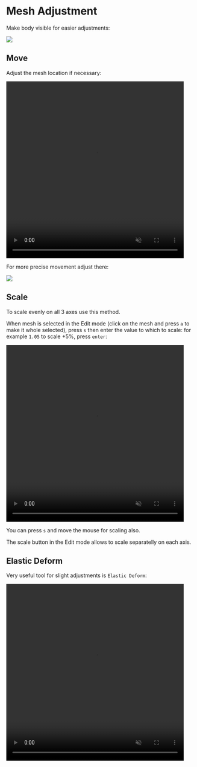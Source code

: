 # Mesh Adjustment

Make body visible for easier adjustments:

![](/pics/2410022004.png)


## Move

Adjust the mesh location if necessary:

<video width="471" height="468" controls autoplay loop muted>
    <source src="/pics/move_mesh.webm" type="video/webm">
    Your browser does not support the video tag.
</video>

For more precise movement adjust there:

![](/pics/2410022038.png)


## Scale

To scale evenly on all 3 axes use this method.

When mesh is selected in the Edit mode (click on the mesh and press `a` to make it whole selected), press `s` then enter the value to which to scale: for example `1.05` to scale +5%, press `enter`:


<video width="471" height="468" controls autoplay loop muted>
    <source src="/pics/scale_demo.webm" type="video/webm">
    Your browser does not support the video tag.
</video>

You can press `s` and move the mouse for scaling also.

The scale button in the Edit mode allows to scale separatelly on each axis.

## Elastic Deform

Very useful tool for slight adjustments is `Elastic Deform`:

<video width="471" height="468" controls autoplay loop muted>
    <source src="/pics/elastic_deform_demo.webm" type="video/webm">
    Your browser does not support the video tag.
</video>
